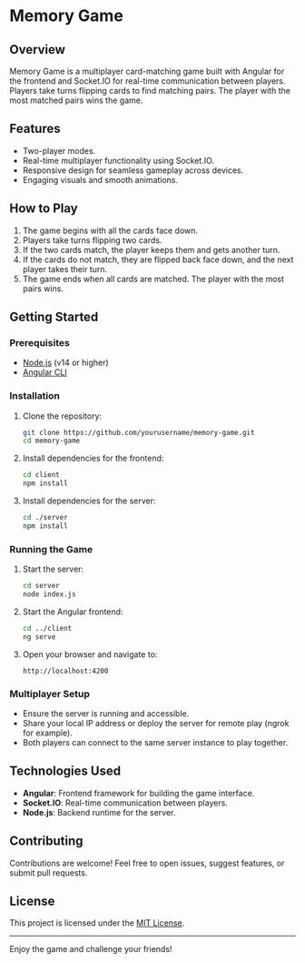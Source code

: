 # Memory Game

## Overview
Memory Game is a multiplayer card-matching game built with Angular for the frontend and Socket.IO for real-time communication between players. Players take turns flipping cards to find matching pairs. The player with the most matched pairs wins the game.

## Features
- Two-player modes.
- Real-time multiplayer functionality using Socket.IO.
- Responsive design for seamless gameplay across devices.
- Engaging visuals and smooth animations.

## How to Play
1. The game begins with all the cards face down.
2. Players take turns flipping two cards.
3. If the two cards match, the player keeps them and gets another turn.
4. If the cards do not match, they are flipped back face down, and the next player takes their turn.
5. The game ends when all cards are matched. The player with the most pairs wins.

## Getting Started
### Prerequisites
- [Node.js](https://nodejs.org/) (v14 or higher)
- [Angular CLI](https://angular.io/cli)

### Installation
1. Clone the repository:
    ```bash
    git clone https://github.com/yourusername/memory-game.git
    cd memory-game
    ```

2. Install dependencies for the frontend:
    ```bash
    cd client
    npm install
    ```

3. Install dependencies for the server:
    ```bash
    cd ./server
    npm install
    ```

### Running the Game
1. Start the server:
    ```bash
    cd server
    node index.js
    ```

2. Start the Angular frontend:
    ```bash
    cd ../client
    ng serve
    ```

3. Open your browser and navigate to:
    ```
    http://localhost:4200
    ```

### Multiplayer Setup
- Ensure the server is running and accessible.
- Share your local IP address or deploy the server for remote play (ngrok for example).
- Both players can connect to the same server instance to play together.

## Technologies Used
- **Angular**: Frontend framework for building the game interface.
- **Socket.IO**: Real-time communication between players.
- **Node.js**: Backend runtime for the server.

## Contributing
Contributions are welcome! Feel free to open issues, suggest features, or submit pull requests.

## License
This project is licensed under the [MIT License](LICENSE).

---
Enjoy the game and challenge your friends!

